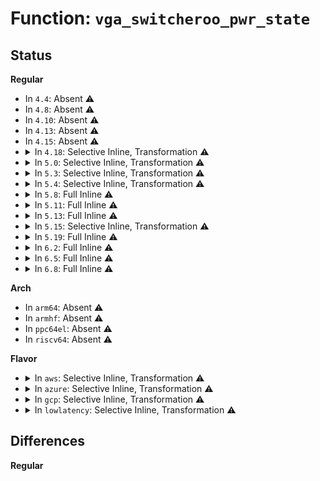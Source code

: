 # Function: <code>vga_switcheroo_pwr_state</code>

## Status
<b>Regular</b>
<ul>
<li>
In <code>4.4</code>: Absent ⚠️
</li>
<li>
In <code>4.8</code>: Absent ⚠️
</li>
<li>
In <code>4.10</code>: Absent ⚠️
</li>
<li>
In <code>4.13</code>: Absent ⚠️
</li>
<li>
In <code>4.15</code>: Absent ⚠️
</li>
<li>
<details>
<summary>In <code>4.18</code>: Selective Inline, Transformation ⚠️</summary>

**Collision:** Unique Static

**Inline:** Selective

**Transformation:** True

**Instances:**

```
In drivers/gpu/vga/vga_switcheroo.c (ffffffff8172d8a5)
Location: drivers/gpu/vga/vga_switcheroo.c:451
Inline: True
Inline callers:
  - drivers/gpu/vga/vga_switcheroo.c:vga_switchto_stage2
  - drivers/gpu/vga/vga_switcheroo.c:vga_switchto_stage1
  - drivers/gpu/vga/vga_switcheroo.c:vga_switcheroo_show
  - drivers/gpu/vga/vga_switcheroo.c:vga_switcheroo_get_client_state
Direct callers:
  - drivers/gpu/vga/vga_switcheroo.c:vga_switcheroo_show
  - drivers/gpu/vga/vga_switcheroo.c:vga_switcheroo_get_client_state
```
**Symbols:**

```
ffffffff8172d4a0-ffffffff8172d4c6: vga_switcheroo_pwr_state.part.5 (STB_LOCAL)
```
</details>
</li>
<li>
<details>
<summary>In <code>5.0</code>: Selective Inline, Transformation ⚠️</summary>

**Collision:** Unique Static

**Inline:** Selective

**Transformation:** True

**Instances:**

```
In drivers/gpu/vga/vga_switcheroo.c (ffffffff81750045)
Location: drivers/gpu/vga/vga_switcheroo.c:456
Inline: True
Inline callers:
  - drivers/gpu/vga/vga_switcheroo.c:vga_switchto_stage2
  - drivers/gpu/vga/vga_switcheroo.c:vga_switchto_stage1
  - drivers/gpu/vga/vga_switcheroo.c:vga_switcheroo_show
  - drivers/gpu/vga/vga_switcheroo.c:vga_switcheroo_get_client_state
Direct callers:
  - drivers/gpu/vga/vga_switcheroo.c:vga_switcheroo_show
  - drivers/gpu/vga/vga_switcheroo.c:vga_switcheroo_get_client_state
```
**Symbols:**

```
ffffffff8174fc40-ffffffff8174fc66: vga_switcheroo_pwr_state.part.5 (STB_LOCAL)
```
</details>
</li>
<li>
<details>
<summary>In <code>5.3</code>: Selective Inline, Transformation ⚠️</summary>

**Collision:** Unique Static

**Inline:** Selective

**Transformation:** True

**Instances:**

```
In drivers/gpu/vga/vga_switcheroo.c (ffffffff8178bde8)
Location: drivers/gpu/vga/vga_switcheroo.c:455
Inline: True
Inline callers:
  - drivers/gpu/vga/vga_switcheroo.c:vga_switchto_stage2
  - drivers/gpu/vga/vga_switcheroo.c:vga_switchto_stage1
  - drivers/gpu/vga/vga_switcheroo.c:vga_switcheroo_show
  - drivers/gpu/vga/vga_switcheroo.c:vga_switcheroo_get_client_state
Direct callers:
  - drivers/gpu/vga/vga_switcheroo.c:vga_switchto_stage2
  - drivers/gpu/vga/vga_switcheroo.c:vga_switchto_stage1
  - drivers/gpu/vga/vga_switcheroo.c:vga_switcheroo_show
  - drivers/gpu/vga/vga_switcheroo.c:vga_switcheroo_get_client_state
```
**Symbols:**

```
ffffffff8178ba20-ffffffff8178ba46: vga_switcheroo_pwr_state.part.0 (STB_LOCAL)
```
</details>
</li>
<li>
<details>
<summary>In <code>5.4</code>: Selective Inline, Transformation ⚠️</summary>

**Collision:** Unique Static

**Inline:** Selective

**Transformation:** True

**Instances:**

```
In drivers/gpu/vga/vga_switcheroo.c (ffffffff817afa08)
Location: drivers/gpu/vga/vga_switcheroo.c:455
Inline: True
Inline callers:
  - drivers/gpu/vga/vga_switcheroo.c:vga_switchto_stage2
  - drivers/gpu/vga/vga_switcheroo.c:vga_switchto_stage1
  - drivers/gpu/vga/vga_switcheroo.c:vga_switcheroo_show
  - drivers/gpu/vga/vga_switcheroo.c:vga_switcheroo_get_client_state
Direct callers:
  - drivers/gpu/vga/vga_switcheroo.c:vga_switchto_stage2
  - drivers/gpu/vga/vga_switcheroo.c:vga_switchto_stage1
  - drivers/gpu/vga/vga_switcheroo.c:vga_switcheroo_show
  - drivers/gpu/vga/vga_switcheroo.c:vga_switcheroo_get_client_state
```
**Symbols:**

```
ffffffff817af640-ffffffff817af666: vga_switcheroo_pwr_state.part.0 (STB_LOCAL)
```
</details>
</li>
<li>
<details>
<summary>In <code>5.8</code>: Full Inline ⚠️</summary>

**Collision:** Unique Static

**Inline:** Full

**Transformation:** False

**Instances:**

```
In drivers/gpu/vga/vga_switcheroo.c (ffffffff81875a74)
Location: drivers/gpu/vga/vga_switcheroo.c:455
Inline: True
Inline callers:
  - drivers/gpu/vga/vga_switcheroo.c:vga_switchto_stage2
  - drivers/gpu/vga/vga_switcheroo.c:vga_switchto_stage1
  - drivers/gpu/vga/vga_switcheroo.c:vga_switcheroo_show
  - drivers/gpu/vga/vga_switcheroo.c:vga_switcheroo_show
  - drivers/gpu/vga/vga_switcheroo.c:vga_switcheroo_get_client_state
  - drivers/gpu/vga/vga_switcheroo.c:vga_switcheroo_get_client_state
```
</details>
</li>
<li>
<details>
<summary>In <code>5.11</code>: Full Inline ⚠️</summary>

**Collision:** Unique Static

**Inline:** Full

**Transformation:** False

**Instances:**

```
In drivers/gpu/vga/vga_switcheroo.c (ffffffff81884354)
Location: drivers/gpu/vga/vga_switcheroo.c:455
Inline: True
Inline callers:
  - drivers/gpu/vga/vga_switcheroo.c:vga_switchto_stage2
  - drivers/gpu/vga/vga_switcheroo.c:vga_switchto_stage1
  - drivers/gpu/vga/vga_switcheroo.c:vga_switcheroo_show
  - drivers/gpu/vga/vga_switcheroo.c:vga_switcheroo_show
  - drivers/gpu/vga/vga_switcheroo.c:vga_switcheroo_get_client_state
  - drivers/gpu/vga/vga_switcheroo.c:vga_switcheroo_get_client_state
```
</details>
</li>
<li>
<details>
<summary>In <code>5.13</code>: Full Inline ⚠️</summary>

**Collision:** Unique Static

**Inline:** Full

**Transformation:** False

**Instances:**

```
In drivers/gpu/vga/vga_switcheroo.c (ffffffff81866bd4)
Location: drivers/gpu/vga/vga_switcheroo.c:455
Inline: True
Inline callers:
  - drivers/gpu/vga/vga_switcheroo.c:vga_switchto_stage2
  - drivers/gpu/vga/vga_switcheroo.c:vga_switchto_stage1
  - drivers/gpu/vga/vga_switcheroo.c:vga_switcheroo_show
  - drivers/gpu/vga/vga_switcheroo.c:vga_switcheroo_show
  - drivers/gpu/vga/vga_switcheroo.c:vga_switcheroo_get_client_state
  - drivers/gpu/vga/vga_switcheroo.c:vga_switcheroo_get_client_state
```
</details>
</li>
<li>
<details>
<summary>In <code>5.15</code>: Selective Inline, Transformation ⚠️</summary>

```c
enum vga_switcheroo_state vga_switcheroo_pwr_state(struct vga_switcheroo_client *client);
```

**Collision:** Unique Static

**Inline:** Selective

**Transformation:** True

**Instances:**

```
In drivers/gpu/vga/vga_switcheroo.c (ffffffff818f6147)
Location: drivers/gpu/vga/vga_switcheroo.c:455
Inline: True
Direct callers:
  - drivers/gpu/vga/vga_switcheroo.c:vga_switchto_stage2
  - drivers/gpu/vga/vga_switcheroo.c:vga_switcheroo_show
  - drivers/gpu/vga/vga_switcheroo.c:vga_switcheroo_get_client_state
```
**Symbols:**

```
ffffffff818f6120-ffffffff818f616c: vga_switcheroo_pwr_state (STB_LOCAL)
ffffffff81d0f548-ffffffff81d0f55d: vga_switcheroo_pwr_state.cold (STB_LOCAL)
```
</details>
</li>
<li>
<details>
<summary>In <code>5.19</code>: Full Inline ⚠️</summary>

**Collision:** Unique Static

**Inline:** Full

**Transformation:** False

**Instances:**

```
In drivers/gpu/vga/vga_switcheroo.c (ffffffff81a46f81)
Location: drivers/gpu/vga/vga_switcheroo.c:455
Inline: True
Inline callers:
  - drivers/gpu/vga/vga_switcheroo.c:vga_switchto_stage2
  - drivers/gpu/vga/vga_switcheroo.c:vga_switchto_stage2
  - drivers/gpu/vga/vga_switcheroo.c:vga_switcheroo_show
  - drivers/gpu/vga/vga_switcheroo.c:vga_switcheroo_show
  - drivers/gpu/vga/vga_switcheroo.c:vga_switcheroo_get_client_state
  - drivers/gpu/vga/vga_switcheroo.c:vga_switcheroo_get_client_state
```
</details>
</li>
<li>
<details>
<summary>In <code>6.2</code>: Full Inline ⚠️</summary>

**Collision:** Unique Static

**Inline:** Full

**Transformation:** False

**Instances:**

```
In drivers/gpu/vga/vga_switcheroo.c (ffffffff81bcdf41)
Location: drivers/gpu/vga/vga_switcheroo.c:455
Inline: True
Inline callers:
  - drivers/gpu/vga/vga_switcheroo.c:vga_switchto_stage2
  - drivers/gpu/vga/vga_switcheroo.c:vga_switchto_stage2
  - drivers/gpu/vga/vga_switcheroo.c:vga_switcheroo_show
  - drivers/gpu/vga/vga_switcheroo.c:vga_switcheroo_show
  - drivers/gpu/vga/vga_switcheroo.c:vga_switcheroo_get_client_state
  - drivers/gpu/vga/vga_switcheroo.c:vga_switcheroo_get_client_state
```
</details>
</li>
<li>
<details>
<summary>In <code>6.5</code>: Full Inline ⚠️</summary>

**Collision:** Unique Static

**Inline:** Full

**Transformation:** False

**Instances:**

```
In drivers/gpu/vga/vga_switcheroo.c (ffffffff81c25b31)
Location: drivers/gpu/vga/vga_switcheroo.c:455
Inline: True
Inline callers:
  - drivers/gpu/vga/vga_switcheroo.c:vga_switchto_stage2
  - drivers/gpu/vga/vga_switcheroo.c:vga_switchto_stage2
  - drivers/gpu/vga/vga_switcheroo.c:vga_switcheroo_show
  - drivers/gpu/vga/vga_switcheroo.c:vga_switcheroo_show
  - drivers/gpu/vga/vga_switcheroo.c:vga_switcheroo_get_client_state
  - drivers/gpu/vga/vga_switcheroo.c:vga_switcheroo_get_client_state
```
</details>
</li>
<li>
<details>
<summary>In <code>6.8</code>: Full Inline ⚠️</summary>

**Collision:** Unique Static

**Inline:** Full

**Transformation:** False

**Instances:**

```
In drivers/gpu/vga/vga_switcheroo.c (ffffffff81cd82b1)
Location: drivers/gpu/vga/vga_switcheroo.c:455
Inline: True
Inline callers:
  - drivers/gpu/vga/vga_switcheroo.c:vga_switchto_stage2
  - drivers/gpu/vga/vga_switcheroo.c:vga_switchto_stage2
  - drivers/gpu/vga/vga_switcheroo.c:vga_switcheroo_show
  - drivers/gpu/vga/vga_switcheroo.c:vga_switcheroo_show
  - drivers/gpu/vga/vga_switcheroo.c:vga_switcheroo_get_client_state
  - drivers/gpu/vga/vga_switcheroo.c:vga_switcheroo_get_client_state
```
</details>
</li>
</ul>
<b>Arch</b>
<ul>
<li>
In <code>arm64</code>: Absent ⚠️
</li>
<li>
In <code>armhf</code>: Absent ⚠️
</li>
<li>
In <code>ppc64el</code>: Absent ⚠️
</li>
<li>
In <code>riscv64</code>: Absent ⚠️
</li>
</ul>
<b>Flavor</b>
<ul>
<li>
<details>
<summary>In <code>aws</code>: Selective Inline, Transformation ⚠️</summary>

**Collision:** Unique Static

**Inline:** Selective

**Transformation:** True

**Instances:**

```
In drivers/gpu/vga/vga_switcheroo.c (ffffffff81774538)
Location: drivers/gpu/vga/vga_switcheroo.c:455
Inline: True
Inline callers:
  - drivers/gpu/vga/vga_switcheroo.c:vga_switchto_stage2
  - drivers/gpu/vga/vga_switcheroo.c:vga_switchto_stage1
  - drivers/gpu/vga/vga_switcheroo.c:vga_switcheroo_show
  - drivers/gpu/vga/vga_switcheroo.c:vga_switcheroo_get_client_state
Direct callers:
  - drivers/gpu/vga/vga_switcheroo.c:vga_switchto_stage2
  - drivers/gpu/vga/vga_switcheroo.c:vga_switchto_stage1
  - drivers/gpu/vga/vga_switcheroo.c:vga_switcheroo_show
  - drivers/gpu/vga/vga_switcheroo.c:vga_switcheroo_get_client_state
```
**Symbols:**

```
ffffffff81774170-ffffffff81774196: vga_switcheroo_pwr_state.part.0 (STB_LOCAL)
```
</details>
</li>
<li>
<details>
<summary>In <code>azure</code>: Selective Inline, Transformation ⚠️</summary>

**Collision:** Unique Static

**Inline:** Selective

**Transformation:** True

**Instances:**

```
In drivers/gpu/vga/vga_switcheroo.c (ffffffff817542e8)
Location: drivers/gpu/vga/vga_switcheroo.c:455
Inline: True
Inline callers:
  - drivers/gpu/vga/vga_switcheroo.c:vga_switchto_stage2
  - drivers/gpu/vga/vga_switcheroo.c:vga_switchto_stage1
  - drivers/gpu/vga/vga_switcheroo.c:vga_switcheroo_show
  - drivers/gpu/vga/vga_switcheroo.c:vga_switcheroo_get_client_state
Direct callers:
  - drivers/gpu/vga/vga_switcheroo.c:vga_switchto_stage2
  - drivers/gpu/vga/vga_switcheroo.c:vga_switchto_stage1
  - drivers/gpu/vga/vga_switcheroo.c:vga_switcheroo_show
  - drivers/gpu/vga/vga_switcheroo.c:vga_switcheroo_get_client_state
```
**Symbols:**

```
ffffffff81753f20-ffffffff81753f46: vga_switcheroo_pwr_state.part.0 (STB_LOCAL)
```
</details>
</li>
<li>
<details>
<summary>In <code>gcp</code>: Selective Inline, Transformation ⚠️</summary>

**Collision:** Unique Static

**Inline:** Selective

**Transformation:** True

**Instances:**

```
In drivers/gpu/vga/vga_switcheroo.c (ffffffff817a4888)
Location: drivers/gpu/vga/vga_switcheroo.c:455
Inline: True
Inline callers:
  - drivers/gpu/vga/vga_switcheroo.c:vga_switchto_stage2
  - drivers/gpu/vga/vga_switcheroo.c:vga_switchto_stage1
  - drivers/gpu/vga/vga_switcheroo.c:vga_switcheroo_show
  - drivers/gpu/vga/vga_switcheroo.c:vga_switcheroo_get_client_state
Direct callers:
  - drivers/gpu/vga/vga_switcheroo.c:vga_switchto_stage2
  - drivers/gpu/vga/vga_switcheroo.c:vga_switchto_stage1
  - drivers/gpu/vga/vga_switcheroo.c:vga_switcheroo_show
  - drivers/gpu/vga/vga_switcheroo.c:vga_switcheroo_get_client_state
```
**Symbols:**

```
ffffffff817a44c0-ffffffff817a44e6: vga_switcheroo_pwr_state.part.0 (STB_LOCAL)
```
</details>
</li>
<li>
<details>
<summary>In <code>lowlatency</code>: Selective Inline, Transformation ⚠️</summary>

**Collision:** Unique Static

**Inline:** Selective

**Transformation:** True

**Instances:**

```
In drivers/gpu/vga/vga_switcheroo.c (ffffffff817be708)
Location: drivers/gpu/vga/vga_switcheroo.c:455
Inline: True
Inline callers:
  - drivers/gpu/vga/vga_switcheroo.c:vga_switchto_stage2
  - drivers/gpu/vga/vga_switcheroo.c:vga_switchto_stage1
  - drivers/gpu/vga/vga_switcheroo.c:vga_switcheroo_show
  - drivers/gpu/vga/vga_switcheroo.c:vga_switcheroo_get_client_state
Direct callers:
  - drivers/gpu/vga/vga_switcheroo.c:vga_switchto_stage2
  - drivers/gpu/vga/vga_switcheroo.c:vga_switchto_stage1
  - drivers/gpu/vga/vga_switcheroo.c:vga_switcheroo_show
  - drivers/gpu/vga/vga_switcheroo.c:vga_switcheroo_get_client_state
```
**Symbols:**

```
ffffffff817be340-ffffffff817be366: vga_switcheroo_pwr_state.part.0 (STB_LOCAL)
```
</details>
</li>
</ul>

## Differences
<b>Regular</b>
<ul>
</ul>
